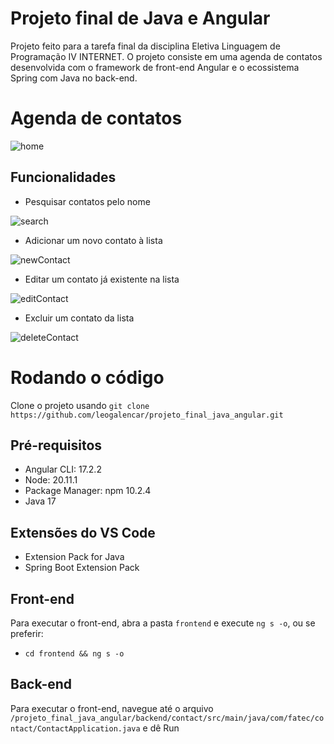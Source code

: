 # Projeto final de Java e Angular
Projeto feito para a tarefa final da disciplina Eletiva Linguagem de Programação IV INTERNET. O projeto consiste em uma agenda de contatos desenvolvida com o framework de front-end Angular e o ecossistema Spring com Java no back-end.

# Agenda de contatos
![home](https://github.com/leogalencar/projeto_final_java_angular/assets/108036203/c9d2901a-5b2d-4011-b8f2-3a9dba310414)

## Funcionalidades
- Pesquisar contatos pelo nome

![search](https://github.com/leogalencar/projeto_final_java_angular/assets/108036203/369054c0-c0fb-4ebe-89dc-e564504b0b5b)


- Adicionar um novo contato à lista

![newContact](https://github.com/leogalencar/projeto_final_java_angular/assets/108036203/fe8870f5-0d5f-455d-9136-cdb70941fd99)


- Editar um contato já existente na lista

![editContact](https://github.com/leogalencar/projeto_final_java_angular/assets/108036203/506539ee-d27f-41b9-9ac2-bc7b798d45d3)


- Excluir um contato da lista

![deleteContact](https://github.com/leogalencar/projeto_final_java_angular/assets/108036203/4fcc3175-5bd3-411e-9c01-096e3cee8528)

# Rodando o código
Clone o projeto usando `git clone https://github.com/leogalencar/projeto_final_java_angular.git`

## Pré-requisitos
- Angular CLI: 17.2.2
- Node: 20.11.1
- Package Manager: npm 10.2.4
- Java 17

## Extensões do VS Code
- Extension Pack for Java
- Spring Boot Extension Pack

## Front-end
Para executar o front-end, abra a pasta `frontend` e execute `ng s -o`, ou se preferir:
- `cd frontend && ng s -o`

## Back-end
Para executar o front-end, navegue até o arquivo `/projeto_final_java_angular/backend/contact/src/main/java/com/fatec/contact/ContactApplication.java` e dê Run
